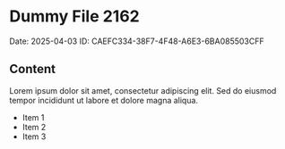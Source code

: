 # Dummy File 2162

Date: 2025-04-03
ID: CAEFC334-38F7-4F48-A6E3-6BA085503CFF

## Content

Lorem ipsum dolor sit amet, consectetur adipiscing elit.
Sed do eiusmod tempor incididunt ut labore et dolore magna aliqua.

* Item 1
* Item 2
* Item 3

